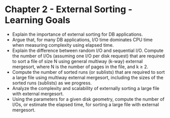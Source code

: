 # Chapter 2 - External Sorting - Learning Goals
- Explain the importance of external sorting for DB applications.
- Argue that, for many DB applications, I/O time dominates CPU time when measuring complexity using elapsed time.
- Explain the difference between random I/O and sequential I/O. Compute the number of I/Os (assuming one I/O per disk request) that are required to sort a file of size N using general multiway (k-way) external mergesort, where N is the number of pages in the file, and k ≥ 2.
- Compute the number of sorted runs (or sublists) that are required to sort a large file using multiway external mergesort, including the sizes of the sorted runs (sublists) as we progress.
- Analyze the complexity and scalability of externally sorting a large file with external mergesort.
- Using the parameters for a given disk geometry, compute the number of I/Os, or estimate the elapsed time, for sorting a large file with external mergesort.